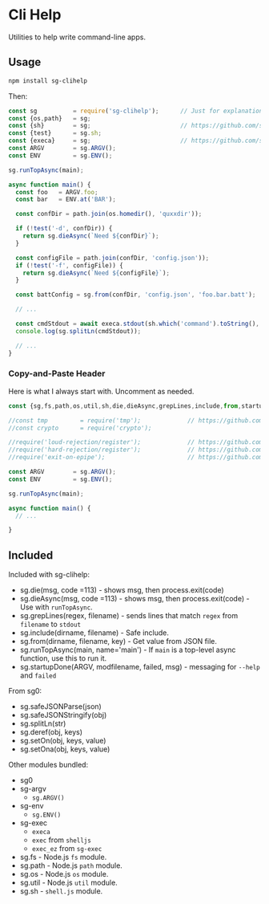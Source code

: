 # Cli Help

Utilities to help write command-line apps.

## Usage

```sh
npm install sg-clihelp
```

Then:

```javascript
const sg          = require('sg-clihelp');      // Just for explanation, use require('sh-clihelp').all(), as below.
const {os,path}   = sg;
const {sh}        = sg;                         // https://github.com/shelljs/shelljs
const {test}      = sg.sh;
const {execa}     = sg;                         // https://github.com/sindresorhus/execa
const ARGV        = sg.ARGV();
const ENV         = sg.ENV();

sg.runTopAsync(main);

async function main() {
  const foo   = ARGV.foo;
  const bar   = ENV.at('BAR');

  const confDir = path.join(os.homedir(), 'quxxdir'));

  if (!test('-d', confDir)) {
    return sg.dieAsync(`Need ${confDir}`);
  }

  const configFile = path.join(confDir, 'config.json'));
  if (!test('-f', configFile)) {
    return sg.dieAsync(`Need ${configFile}`);
  }

  const battConfig = sg.from(confDir, 'config.json', 'foo.bar.batt');

  // ...

  const cmdStdout = await execa.stdout(sh.which('command').toString(), ['arg1', 'arg2']);
  console.log(sg.splitLn(cmdStdout));

  // ...
}
```

### Copy-and-Paste Header

Here is what I always start with. Uncomment as needed.

```javascript
const {sg,fs,path,os,util,sh,die,dieAsync,grepLines,include,from,startupDone,runTopAsync,exec,execa,execz,exec_ez,find,grep,ls,mkdir,SgDir,test,tempdir,inspect} = require('sg-clihelp').all();

//const tmp         = require('tmp');             // https://github.com/raszi/node-tmp
//const crypto      = require('crypto');

//require('loud-rejection/register');             // https://github.com/sindresorhus/loud-rejection
//require('hard-rejection/register');             // https://github.com/sindresorhus/hard-rejection
//require('exit-on-epipe');                       // https://github.com/SheetJS/node-exit-on-epipe

const ARGV        = sg.ARGV();
const ENV         = sg.ENV();

sg.runTopAsync(main);

async function main() {
  // ...

}
```

## Included

Included with sg-clihelp:

* sg.die(msg, code =113) - shows msg, then process.exit(code)
* sg.dieAsync(msg, code =113) - shows msg, then process.exit(code) - Use with `runTopAsync`.
* sg.grepLines(regex, filename) - sends lines that match `regex` from `filename` to `stdout`
* sg.include(dirname, filename) - Safe include.
* sg.from(dirname, filename, key) - Get value from JSON file.
* sg.runTopAsync(main, name='main') - If `main` is a top-level async function, use this to run it.
* sg.startupDone(ARGV, modfilename, failed, msg) - messaging for `--help` and `failed`

From sg0:

* sg.safeJSONParse(json)
* sg.safeJSONStringify(obj)
* sg.splitLn(str)
* sg.deref(obj, keys)
* sg.setOn(obj, keys, value)
* sg.setOna(obj, keys, value)

Other modules bundled:

* sg0
* sg-argv
  * `sg.ARGV()`
* sg-env
  * `sg.ENV()`
* sg-exec
  * `execa`
  * `exec` from `shelljs`
  * `exec_ez` from `sg-exec`
* sg.fs - Node.js `fs` module.
* sg.path - Node.js `path` module.
* sg.os - Node.js `os` module.
* sg.util - Node.js `util` module.
* sg.sh - `shell.js` module.
